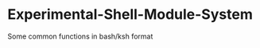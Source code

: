 Experimental-Shell-Module-System
================================

Some common functions in bash/ksh format
